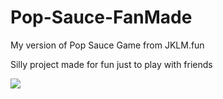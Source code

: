 # Pop-Sauce-FanMade
My version of Pop Sauce Game from JKLM.fun

Silly project made for fun just to play with friends 

<img src = 'https://github.com/JvCasc/Pop-Sauce-Copy/assets/37716511/3487e653-79a1-49d3-b016-f1441a9f07fe' align-items = center>
